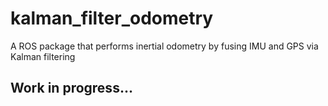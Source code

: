 # kalman_filter_odometry
A ROS package that performs inertial odometry by fusing IMU and GPS via Kalman filtering

## Work in progress...
